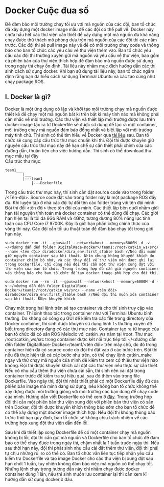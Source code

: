 # Docker Cuộc đua số
Để đảm bảo môi trường chạy tối ưu với mã nguồn của các đội, ban tổ chức đã xây dựng một docker image mẫu để các đội có thể pull về. Docker này chứa hầu hết các thư viện cần thiết để xây dựng một mã nguồn đủ khả năng chạy được thử thách mô phỏng dựa trên mã nguồn của các đội thi các năm trước. Các đội thi sẽ pull image này về để có môi trường chạy code và thông báo cho ban tổ chức các yêu cầu về thư viện thêm vào. Ban tổ chức yêu cầu các đội thi thường xuyên gửi mã nguồn và yêu cầu về thư viện, bao gồm cả phiên bản của thư viện thích hợp để đảm bảo mã nguồn được sử dụng trong ngày thi chạy ổn định. Tài liệu này nhằm mục đích hướng dẫn các thí sinh cách sử dụng docker. Khi bạn sử dụng tài liệu này, ban tổ chức ngầm định rằng bạn đã hiểu cách sử dụng Terminal Ubuntu và các tạo cũng như chạy package ROS. 

## I. Docker là gì? 
Docker là một ứng dụng cô lập và khởi tạo môi trường chạy mã nguồn được thiết kế để chạy một mã nguồn bất kì trên bất kì máy tính nào mà không phải cân nhắc về môi trường. Các thư viện và thiết lập môi trường được lưu trên docker image tạo ra từ Dockerfile sẽ được sử dụng để tạo ra một container, môi trường chạy mã nguồn đảm bảo đồng nhất và biệt lập với môi trường máy tính chủ. Thí sinh có thể tìm hiểu về Docker qua [tài liệu](https://github.com/fpt-corp/DigitalRace-Docker/blob/master/Docker%20tutorial) sau. 
Ban tổ chức sẽ cung cấp cấu trúc thư mục chuẩn khi thi. Đội thi được khuyên giữ nguyên cấu trúc thư mục này để hạn chế sự cần thiết phải chỉnh sửa các đường dẫn, thuận tiện cho việc hướng dẫn. Thí sinh có thể download thư mục mẫu tại [đây](https://github.com/fpt-corp/DigitalRace-Docker)  
Cấu trúc thư mục:
```
team1___
        |___
	    |---team1
            |---Dockerfile
```
Trong cấu trúc thư mục này, thí sinh cần đặt source code vào trong folder /<Tên-đội>. Source code đặt vào trong folder này là một package ROS đầy đủ. Khi luyện tập ở nhà các đội tự đổi tên các folder trùng với tên đội mình.
Đội thi đổi <tên đội> theo tên đội của mình. Các thiết lập bên dưới nhằm giới hạn tài nguyên tính toán mà docker container có thể dùng để chạy. Các giới hạn hiện tại là tối đa 6Gb RAM và 4Ghz, tương đương 80% năng lực tính toán của CPU Core i7 8700K. Đây là giới hạn phần cứng chính thức của vòng thi này. Các đội cần tối ưu thuật toán để đảm bảo chạy tốt trong giới hạn này. 

```
sudo docker run -it --gpus=all --network=host --memory=6000M -d -v ~/<đường dẫn đến folder DigitalRace-Docker>/team1:/root/catkin_ws/src/  --name <tên đội> diradocker/dira_env:first_stable bash //Nếu đội muốn giữ nguyên container sau khi thoát. Nhìn chung không khuyến khích do    container chiếm bộ nhớ, và các thay đổi về thư viện nên được ghi lại trong Dockerfile. Chỉ dùng nếu đội thi cần một thư viện xung đột với thư viện của ban tổ chức. Trong trường hợp đó cần giữ nguyên container vào thông báo cho ban tổ chức để tạo docker image phù hợp cho đội thi.

sudo docker run --rm -it --gpus=all --network=host --memory=6000M -d -v ~/<đường dẫn đến folder DigitalRace-Docker>/team1:/root/catkin_ws/src/ --name <tên đội> diradocker/dira_env:first_stable bash //Nếu đội thi muốn xóa container sau khi thoát. ĐƯợc khuyến khích
```
Chạy một trong hai lệnh trên sẽ tạo container và cho thí sinh truy cập vào container. Thí sinh thao tác trong container như với Terminal Ubuntu bình thường. Do không có công cụ GUI để kiểm tra các file trong directory của Docker container, thí sinh được khuyên sử dụng lệnh `ls` thường xuyên để biết trong directory đang có các thư mục nào. Container tạo ra từ image của ban tổ chức đã có sẵn ROS Melodic với catkin_ws nằm tại /root. Thư mục /root/catkin_ws/src trong container được kết nối trực tiếp tới ~/<đường dẫn đến folder DigitalRace-Docker>/team1/<tên đội> trên máy chủ, do đó trong container hiện đã có source code do đội thi đặt vào ở các bước trên. Đội thi nếu đã thực hiện tất cả các bước như trên, có thể chạy lệnh catkin_make ngay và thử chạy mã nguồn của mình để kiểm tra xem có thiếu thư viện nào không. Đội thi được khuyến khích cài đặt các thư viện nếu thực sự cần thiết. Nếu có nhu cầu thêm thư viện chưa cài sẵn, thí sinh nên cài đặt trong container trước để kiểm tra sự hiệu quả, sau đó thêm vào trong file Dockerfile. Vào ngày thi, đội thi nhất thiết phải có một Dockerfile đầy đủ của phiên bản image mà mình đang sử dụng, nếu không ban tổ chức không thể xây dựng được môi trường giống với môi trường các bạn dùng để chạy code của mình. Hướng dẫn viết Dockerfile có thể xem ở [đây](https://docs.docker.com/develop/develop-images/dockerfile_best-practices/). Trong trường hợp đội thi cần một phiên bản thư viện xung đột với phiên bản thư viện có sẵn trên Docker, đội thi được khuyến khích thông báo sớm cho ban tổ chức để có thể xây dựng một docker image thích hợp. Nếu đội thi không thông báo trước thời hạn quy định, ban tổ chức sẽ không chịu trách nhiệm về các trường hợp xung đột thư viện dẫn đến lỗi.  

Sau khi đã thiết lập xong Dockerfile để có một container chạy mã nguồn không bị lỗi, đội thi cần gửi mã nguồn và Dockerfile cho ban tổ chức để đảm bảo có thể chạy được trong ngày thi, chậm nhất là 1 tuần trước ngày thi. Nếu sau thời hạn này, đội thi phát sinh nhu cầu cài đặt thêm thư viện, đội thi phải tự chịu những rủi ro có thể có. Ban tổ chức vẫn liên tục tiếp nhận yêu cầu kiểm tra Dockerfile và tạo image Docker cho các thư viện bị xung đột sau hạn chót 1 tuần, tuy nhiên không đảm bảo việc mã nguồn có thể chạy tốt. Những lệnh chạy trong hướng dẫn này chỉ nhằm chạy được docker container dùng 1 lần, nếu thí sinh muốn lưu container lại thì cần xem kĩ hướng dẫn sử dụng docker ở đầu. 
